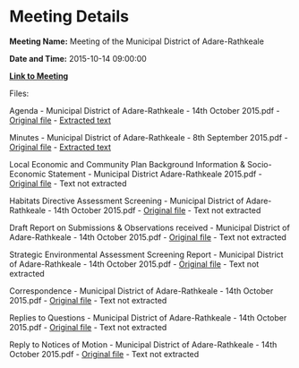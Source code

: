 # Meeting Details

**Meeting Name:** Meeting of the Municipal District of Adare-Rathkeale

**Date and Time:** 2015-10-14 09:00:00

**[Link to Meeting](https://www.limerick.ie/council/whats-on/meeting-municipal-district-adare-rathkeale-1)**

Files: 

Agenda - Municipal District of Adare-Rathkeale - 14th October 2015.pdf - [Original file](https://www.limerick.ie/sites/default/files/media/documents/2017-06/Agenda%20-%20Municipal%20District%20of%20Adare-Rathkeale%20-%2014th%20October%202015.pdf) - [Extracted text](./Agenda%20-%20Municipal%20District%20of%20Adare-Rathkeale%20-%2014th%20October%202015.md)

Minutes - Municipal District of Adare-Rathkeale - 8th September 2015.pdf - [Original file](https://www.limerick.ie/sites/default/files/media/documents/2017-06/Minutes%20-%20Municipal%20District%20of%20Adare-Rathkeale%20-%208th%20September%202015.pdf) - [Extracted text](./Minutes%20-%20Municipal%20District%20of%20Adare-Rathkeale%20-%208th%20September%202015.md)

Local Economic and Community Plan Background Information & Socio-Economic Statement - Municipal District Adare-Rathkeale 2015.pdf - [Original file](https://www.limerick.ie/sites/default/files/media/documents/2017-06/Local%20Economic%20and%20Community%20Plan%20Background%20Information%20%26%20Socio-Economic%20Statement.pdf) - Text not extracted

Habitats Directive Assessment Screening - Municipal District of Adare-Rathkeale - 14th October 2015.pdf - [Original file](https://www.limerick.ie/sites/default/files/media/documents/2017-06/Habitats%20Directive%20Assessment%20Screening.pdf) - Text not extracted

Draft Report on Submissions & Observations received - Municipal District of Adare-Rathkeale - 14th October 2015.pdf - [Original file](https://www.limerick.ie/sites/default/files/media/documents/2017-06/Draft%20Report%20on%20Submissions%20%26%20Observations%20received.pdf) - Text not extracted

Strategic Environmental Assessment Screening Report - Municipal District of Adare-Rathkeale - 14th October 2015.pdf - [Original file](https://www.limerick.ie/sites/default/files/media/documents/2017-06/Strategic%20Environmental%20Assessment%20Screening%20Report_0.pdf) - Text not extracted

Correspondence - Municipal District of Adare-Rathkeale - 14th October 2015.pdf - [Original file](https://www.limerick.ie/sites/default/files/media/documents/2017-06/Correspondence%20-%20Municipal%20District%20of%20Adare-Rathkeale%20-%2014th%20October%202015.pdf) - Text not extracted

Replies to Questions - Municipal District of Adare-Rathkeale - 14th October 2015.pdf - [Original file](https://www.limerick.ie/sites/default/files/media/documents/2017-06/Replies%20to%20Questions%20-%20Municipal%20District%20of%20Adare-Rathkeale%20-%2014th%20October%202015.pdf) - Text not extracted

Reply to Notices of Motion - Municipal District of Adare-Rathkeale - 14th October 2015.pdf - [Original file](https://www.limerick.ie/sites/default/files/media/documents/2017-06/Reply%20to%20Notices%20of%20Motion%20-%20Municipal%20District%20of%20Adare-Rathkeale%20-%2014th%20October%202015.pdf) - Text not extracted

